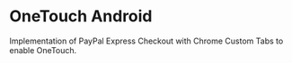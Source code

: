 # OneTouch Android
Implementation of PayPal Express Checkout with Chrome Custom Tabs to enable OneTouch.
